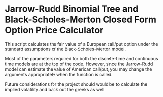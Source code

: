  # Jarrow-Rudd Binomial Tree and Black-Scholes-Merton Closed Form Option Price Calculator

This script calculates the fair value of a European call/put option under the standard assumptions of the Black-Scholes-Merton model.

Most of the parameters required for both the discrete-time and continuous time models are at the top of the code. However, since the Jarrow-Rudd model can estimate the value of American call/put, you may change the arguments appropriately when the function is called.

Future considerations for the project should would be to calculate the implied volatility and back out the greeks as well
